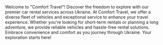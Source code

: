 Welcome to "Comfort Travel"!
Discover the freedom to explore with our premier car rental services across Ukraine. At Comfort Travel, we offer a diverse fleet of vehicles and exceptional service to enhance your travel experience. Whether you're looking for short-term rentals or planning a long adventure, we provide reliable vehicles and hassle-free rental solutions. Embrace convenience and comfort as you journey through Ukraine. Your exploration starts here!
